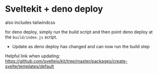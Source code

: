 # Sveltekit + deno deploy

also includes tailwindcss

for deno deploy, simply run the build script and then point deno deploy at the `build/index.js` script.

- Update as deno deploy has changed and can now run the build step

Helpful link when updating: https://github.com/sveltejs/kit/tree/master/packages/create-svelte/templates/default